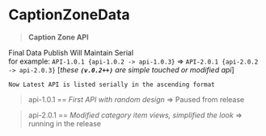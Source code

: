 # CaptionZoneData
> **Caption Zone API**

Final Data Publish Will Maintain Serial  
for example: `API-1.0.1 {api-1.0.2 -> api-1.0.3}` => `API-2.0.1 {api-2.0.2 -> api-2.0.3}` [_these **`(v.0.2++)`** are simple touched or modified api_]

```Now Latest API is listed serially in the ascending format```
> api-1.0.1 == _First API with random design_ => Paused from release

> api-2.0.1 == _Modified category item views, simplified the look_ => running in the release
